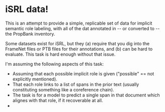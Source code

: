 # iSRL data!

This is an attempt to provide a simple, replicable set of data for implicit semantic role labeling, with all of the dat annotated in -- or converted to -- the PropBank inventory. 

Some datasets exist for iSRL, but they (a) require that you dig into the FrameNet files or PTB files for their annotations, and (b) can be hard to evaluate.  This task is hard enough without that issue.  

I'm assuming the following aspects of this task:
* Assuming that each possible implicit role is given ("possible" == not explicitly mentioned). 
* That each role links to a list of spans in the prior text (usually constituting something like a coreference chain). 
* The task is for a model to predict a single span in that document which alignes with that role, if it recoverable at all. 
* 


